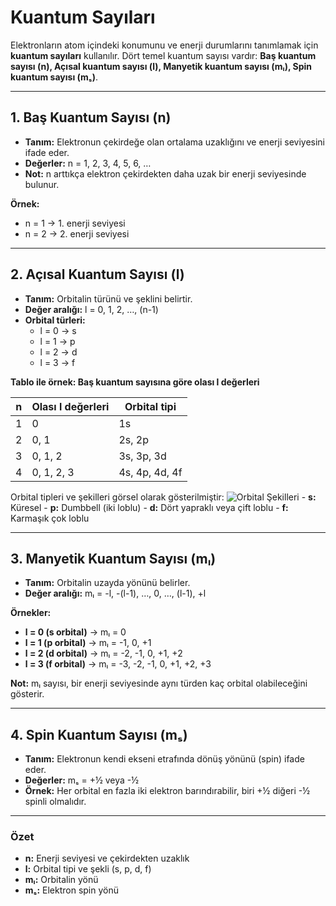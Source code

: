 # Kuantum Sayıları

Elektronların atom içindeki konumunu ve enerji durumlarını tanımlamak için **kuantum sayıları** kullanılır. Dört temel kuantum sayısı vardır: **Baş kuantum sayısı (n), Açısal kuantum sayısı (l), Manyetik kuantum sayısı (mₗ), Spin kuantum sayısı (mₛ)**.

---

## 1. Baş Kuantum Sayısı (n)

- **Tanım:** Elektronun çekirdeğe olan ortalama uzaklığını ve enerji seviyesini ifade eder.  
- **Değerler:** n = 1, 2, 3, 4, 5, 6, …  
- **Not:** n arttıkça elektron çekirdekten daha uzak bir enerji seviyesinde bulunur.

**Örnek:**  
- n = 1 → 1. enerji seviyesi  
- n = 2 → 2. enerji seviyesi  

---

## 2. Açısal Kuantum Sayısı (l)

- **Tanım:** Orbitalin türünü ve şeklini belirtir.  
- **Değer aralığı:** l = 0, 1, 2, …, (n-1)  
- **Orbital türleri:**  
  - l = 0 → s  
  - l = 1 → p  
  - l = 2 → d  
  - l = 3 → f  

**Tablo ile örnek: Baş kuantum sayısına göre olası l değerleri**

| n | Olası l değerleri | Orbital tipi |
|---|-----------------|-------------|
| 1 | 0               | 1s          |
| 2 | 0, 1            | 2s, 2p      |
| 3 | 0, 1, 2         | 3s, 3p, 3d  |
| 4 | 0, 1, 2, 3      | 4s, 4p, 4d, 4f |

Orbital tipleri ve şekilleri görsel olarak gösterilmiştir: ![Orbital Şekilleri](https://muhendishane.org/wp-content/uploads/2019/05/ey02.png?w=640) - **s:** Küresel - **p:** Dumbbell (iki loblu) - **d:** Dört yapraklı veya çift loblu - **f:** Karmaşık çok loblu

---

## 3. Manyetik Kuantum Sayısı (mₗ)

- **Tanım:** Orbitalin uzayda yönünü belirler.  
- **Değer aralığı:** mₗ = -l, -(l-1), …, 0, …, (l-1), +l  

**Örnekler:**  

- **l = 0 (s orbital)** → mₗ = 0  
- **l = 1 (p orbital)** → mₗ = -1, 0, +1  
- **l = 2 (d orbital)** → mₗ = -2, -1, 0, +1, +2  
- **l = 3 (f orbital)** → mₗ = -3, -2, -1, 0, +1, +2, +3  

**Not:** mₗ sayısı, bir enerji seviyesinde aynı türden kaç orbital olabileceğini gösterir.

---

## 4. Spin Kuantum Sayısı (mₛ)

- **Tanım:** Elektronun kendi ekseni etrafında dönüş yönünü (spin) ifade eder.  
- **Değerler:** mₛ = +½ veya -½  
- **Örnek:** Her orbital en fazla iki elektron barındırabilir, biri +½ diğeri -½ spinli olmalıdır.

---

### Özet

- **n:** Enerji seviyesi ve çekirdekten uzaklık  
- **l:** Orbital tipi ve şekli (s, p, d, f)  
- **mₗ:** Orbitalin yönü  
- **mₛ:** Elektron spin yönü

